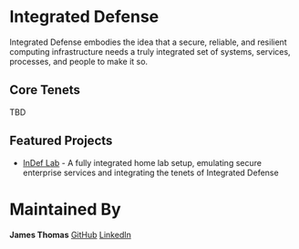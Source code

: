 # Integrated Defense

Integrated Defense embodies the idea that a secure, reliable, and resilient computing infrastructure needs a truly integrated set of systems, services, processes, and people to make it so.

## Core Tenets

TBD

## Featured Projects
- [InDef Lab](https://github.com/orgs/integrateddefense/projects/1) - A fully integrated home lab setup, emulating secure enterprise services and integrating the tenets of Integrated Defense

# Maintained By
**James Thomas**
[GitHub](https://github.com/jamesbthomas)
[LinkedIn](https://linkedin.com/in/james-thomas-cyber)
